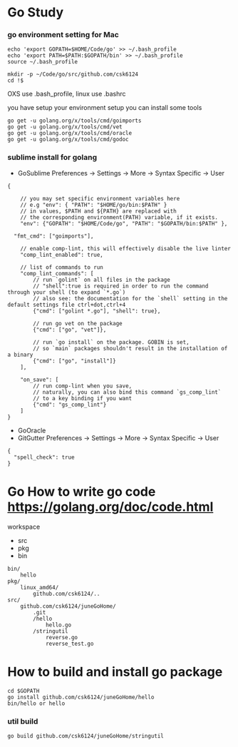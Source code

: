 # Go Study 


### go environment setting for Mac
```
echo 'export GOPATH=$HOME/Code/go' >> ~/.bash_profile
echo 'export PATH=$PATH:$GOPATH/bin' >> ~/.bash_profile
source ~/.bash_profile

mkdir -p ~/Code/go/src/github.com/csk6124
cd !$
```

OXS use .bash_profile, linux use .bashrc

you have setup your environment setup you can install some tools
```
go get -u golang.org/x/tools/cmd/goimports
go get -u golang.org/x/tools/cmd/vet
go get -u golang.org/x/tools/cmd/oracle
go get -u golang.org/x/tools/cmd/godoc
```

### sublime install for golang 
* GoSublime
Preferences -> Settings -> More -> Syntax Specific -> User
```
{

	// you may set specific environment variables here
	// e.g "env": { "PATH": "$HOME/go/bin:$PATH" }
	// in values, $PATH and ${PATH} are replaced with
	// the corresponding environment(PATH) variable, if it exists.
	"env": {"GOPATH": "$HOME/Code/go", "PATH": "$GOPATH/bin:$PATH" },

  "fmt_cmd": ["goimports"],

	// enable comp-lint, this will effectively disable the live linter
	"comp_lint_enabled": true,

	// list of commands to run
	"comp_lint_commands": [
	    // run `golint` on all files in the package
	    // "shell":true is required in order to run the command through your shell (to expand `*.go`)
	    // also see: the documentation for the `shell` setting in the default settings file ctrl+dot,ctrl+4
	    {"cmd": ["golint *.go"], "shell": true},

	    // run go vet on the package
	    {"cmd": ["go", "vet"]},

	    // run `go install` on the package. GOBIN is set,
	    // so `main` packages shouldn't result in the installation of a binary
	    {"cmd": ["go", "install"]}
	],

	"on_save": [
	    // run comp-lint when you save,
	    // naturally, you can also bind this command `gs_comp_lint`
	    // to a key binding if you want
	    {"cmd": "gs_comp_lint"}
	]
}
```

* GoOracle
* GitGutter
Preferences -> Settings -> More -> Syntax Specific -> User
```
{
  "spell_check": true
}

```

# Go How to write go code  https://golang.org/doc/code.html
workspace
* src
* pkg
* bin

```
bin/
	hello
pkg/
	linux_amd64/
		github.com/csk6124/..
src/
	github.com/csk6124/juneGoHome/
		.git
		/hello
			hello.go
		/stringutil
			reverse.go
			reverse_test.go
```


# How to build and install go package
```
cd $GOPATH
go install github.com/csk6124/juneGoHome/hello
bin/hello or hello
```

### util build
```
go build github.com/csk6124/juneGoHome/stringutil
```





